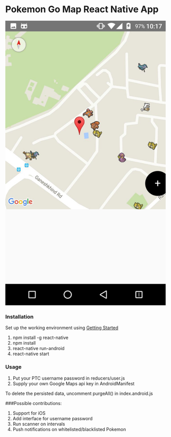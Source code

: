 # Pokemon Go Map React Native App
![Alt text](map.jpeg?raw=true "Screenshot")

### Installation
Set up the working environment using [Getting Started](https://facebook.github.io/react-native/docs/getting-started.html)
1. npm install -g react-native
2. npm install
3. react-native run-android
4. react-native start

### Usage
1. Put your PTC username password in reducers/user.js
2. Supply your own Google Maps api key in AndroidManifest

To delete the persisted data, uncomment purgeAll() in index.android.js

###Possible contributions:
1. Support for iOS
2. Add interface for username password
3. Run scanner on intervals
4. Push notifications on whitelisted/blacklisted Pokemon